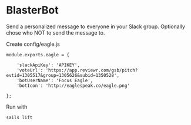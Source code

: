 # BlasterBot

Send a personalized message to everyone in your Slack group.  Optionally chose who NOT to send the message to.

Create config/eagle.js

```
module.exports.eagle = {
	
	'slackApiKey': 'APIKEY',
	'voteUrl': 'https://app.reviewr.com/gsb/pitch?evtid=1305517&group=1305626&subid=1350528',
	'botUserName': 'Focus Eagle',
	'botIcon': 'http://eaglespeak.co/eagle.png'
	
};
```

Run with 
```
sails lift
```